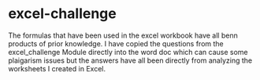 # excel-challenge
The formulas that have been used in the excel workbook have all benn products of prior knowledge.
I have copied the questions from the excel_challenge Module directly into the word doc which can cause some plaigarism issues but the answers have all been directly from analyzing the worksheets I created in Excel. 
